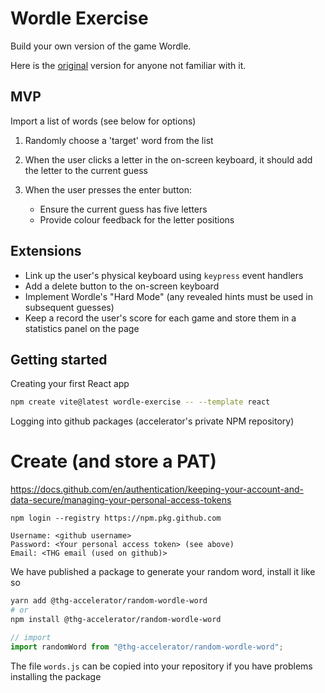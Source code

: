 # Wordle Exercise

Build your own version of the game Wordle.

Here is the [original](https://www.nytimes.com/games/wordle/index.html) version for anyone not familiar with it.

## MVP

Import a list of words (see below for options)

1. Randomly choose a 'target' word from the list

2. When the user clicks a letter in the on-screen keyboard, it should add the letter to the current guess

3. When the user presses the enter button:

   - Ensure the current guess has five letters
   - Provide colour feedback for the letter positions

## Extensions

- Link up the user's physical keyboard using `keypress` event handlers
- Add a delete button to the on-screen keyboard
- Implement Wordle's "Hard Mode" (any revealed hints must be used in subsequent guesses)
- Keep a record the user's score for each game and store them in a statistics panel on the page

## Getting started

Creating your first React app

```bash
npm create vite@latest wordle-exercise -- --template react
```

Logging into github packages (accelerator's private NPM repository)

# Create (and store a PAT)

https://docs.github.com/en/authentication/keeping-your-account-and-data-secure/managing-your-personal-access-tokens

```
npm login --registry https://npm.pkg.github.com

Username: <github username>
Password: <Your personal access token> (see above)
Email: <THG email (used on github)>
```

We have published a package to generate your random word, install it like so

```bash
yarn add @thg-accelerator/random-wordle-word
# or
npm install @thg-accelerator/random-wordle-word
```

```javascript
// import
import randomWord from "@thg-accelerator/random-wordle-word";
```

The file `words.js` can be copied into your repository if you have problems installing the package
